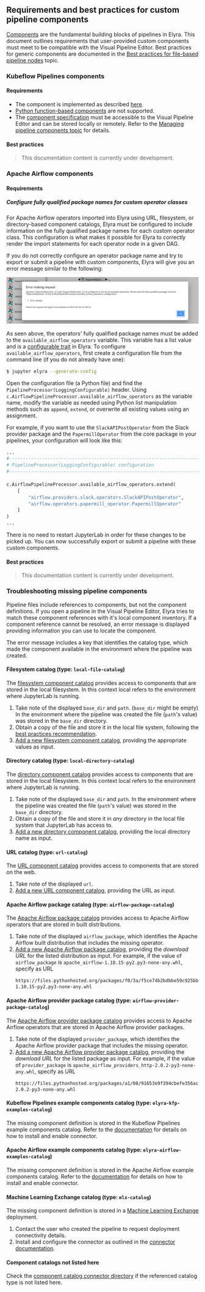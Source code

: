 <!--
{% comment %}
Copyright 2018-2022 Elyra Authors

Licensed under the Apache License, Version 2.0 (the "License");
you may not use this file except in compliance with the License.
You may obtain a copy of the License at

http://www.apache.org/licenses/LICENSE-2.0

Unless required by applicable law or agreed to in writing, software
distributed under the License is distributed on an "AS IS" BASIS,
WITHOUT WARRANTIES OR CONDITIONS OF ANY KIND, either express or implied.
See the License for the specific language governing permissions and
limitations under the License.
{% endcomment %}
-->
## Requirements and best practices for custom pipeline components

[Components](pipeline-components.md) are the fundamental building blocks of pipelines in Elyra. This document outlines requirements that user-provided custom components must meet to be compatible with the Visual Pipeline Editor. Best practices for generic components are documented in the [Best practices for file-based pipeline nodes](best-practices-file-based-nodes.md) topic.

### Kubeflow Pipelines components

#### Requirements

- The component is implemented as described [here](https://www.kubeflow.org/docs/components/pipelines/sdk/component-development/).
- [Python function-based components](https://www.kubeflow.org/docs/components/pipelines/sdk/python-function-components/) are not supported.
- The [component specification](https://www.kubeflow.org/docs/components/pipelines/sdk/v2/component-development/#creating-a-component-specification) must be accessible to the Visual Pipeline Editor and can be stored locally or remotely. Refer to the 
[Managing pipeline components topic](pipeline-components.html#managing-pipeline-components) for details.

#### Best practices

> This documentation content is currently under development.

### Apache Airflow components

#### Requirements

##### Configure fully qualified package names for custom operator classes

For Apache Airflow operators imported into Elyra using URL, filesystem, or directory-based component catalogs, Elyra 
must be configured to include information on the fully qualified package names for each custom operator class. This 
configuration is what makes it possible for Elyra to correctly render the import statements for each operator node 
in a given DAG.

If you do not correctly configure an operator package name and try to export or submit a pipeline with custom 
components, Elyra will give you an error message similar to the following:

![Error message requiring configuration](../images/user_guide/best-practices-custom-pipeline-components/config-error-message.png)

As seen above, the operators' fully qualified package names must be added to the `available_airflow_operators` 
variable. This variable has a list value and is a 
[configurable trait](https://traitlets.readthedocs.io/en/stable/config.html) 
in Elyra. To configure `available_airflow_operators`, first create a configuration file from the command line (if 
you do not already have one):

```bash
$ jupyter elyra --generate-config
```

Open the configuration file (a Python file) and find the `PipelineProcessor(LoggingConfigurable)` header. Using 
`c.AirflowPipelineProcessor.available_airflow_operators` as the variable name, modify the variable as needed 
using Python list manipulation methods such as `append`, `extend`, or overwrite all existing values using an 
assignment.

For example, if you want to use the `SlackAPIPostOperator` from the Slack provider package and the `PapermillOperator` 
from the core package in your pipelines, your configuration will look like this:

```python
...
#------------------------------------------------------------------------------
# PipelineProcessor(LoggingConfigurable) configuration
#------------------------------------------------------------------------------

c.AirflowPipelineProcessor.available_airflow_operators.extend(
    [
        "airflow.providers.slack.operators.SlackAPIPostOperator",
        "airflow.operators.papermill_operator.PapermillOperator"
    ]
)
...
```

There is no need to restart JupyterLab in order for these changes to be picked up. You can now successfully 
export or submit a pipeline with these custom components. 

#### Best practices

> This documentation content is currently under development.


### Troubleshooting missing pipeline components

Pipeline files include references to components, but not the component definitions. If you open a pipeline in the Visual Pipeline Editor, Elyra tries to match these component references with it's local component inventory. If a component reference cannot be resolved, an error message is displayed providing information you can use to locate the component.

The error message includes a key that identifies the catalog type, which made the component available in the environment where the pipeline was created. 

#### Filesystem catalog (type: `local-file-catalog`)

The [filesystem component catalog](pipeline-components.html#filesystem-component-catalog) provides access to components that are stored in the local filesystem. In this context local refers to the environment where JupyterLab is running.

1. Take note of the displayed `base_dir` and `path`. (`base_dir` might be empty)
In the environment where the pipeline was created the file (`path`'s value) was stored in the `base_dir` directory.
1. Obtain a copy of the file and store it in the local file system, following the [best practices recommendation](pipeline-components.html#filesystem-component-catalog).
1. [Add a new filesystem component catalog](pipeline-components.html#adding-a-component-catalog), providing the appropriate values as input.

#### Directory catalog (type: `local-directory-catalog`)

The [directory component catalog](pipeline-components.html#directory-component-catalog) provides access to components that are stored in the local filesystem. In this context local refers to the environment where JupyterLab is running.

1. Take note of the displayed `base_dir` and `path`. In the environment where the pipeline was created the file (`path`'s value) was stored in the `base_dir` directory.
1. Obtain a copy of the file and store it in _any_ directory in the local file system that JupyterLab has access to. 
1. [Add a new directory component catalog](pipeline-components.html#adding-a-component-catalog), providing the local directory name as input.

#### URL catalog (type: `url-catalog`)

The [URL component catalog](pipeline-components.html#pipeline-components.html#url-component-catalog) provides access to components that are stored on the web.

1. Take note of the displayed `url`.
1. [Add a new URL component catalog](pipeline-components.html#adding-a-component-catalog), providing the URL as input.

#### Apache Airflow package catalog (type: `airflow-package-catalog`)

The [Apache Airflow package catalog](pipeline-components.html#apache-airflow-package-catalog) provides access to Apache Airflow operators that are stored in built distributions. 

1. Take note of the displayed `airflow_package`, which identifies the Apache Airflow built distribution that includes the missing operator.
1. [Add a new Apache Airflow package catalog](pipeline-components.html#adding-a-component-catalog), providing the _download URL_ for the listed distribution as input. For example, if the value of `airflow_package` is `apache_airflow-1.10.15-py2.py3-none-any.whl`, specify as URL
   ```
   https://files.pythonhosted.org/packages/f0/3a/f5ce74b2bdbbe59c925bb3398ec0781b66a64b8a23e2f6adc7ab9f1005d9/apache_airflow-1.10.15-py2.py3-none-any.whl
   ```

#### Apache Airflow provider package catalog (type: `airflow-provider-package-catalog`)

The [Apache Airflow provider package catalog](pipeline-components.html#apache-airflow-provider-package-catalog) provides access to Apache Airflow operators that are stored in Apache Airflow provider packages.

1. Take note of the displayed `provider_package`, which identifies the Apache Airflow provider package that includes the missing operator.
1. [Add a new Apache Airflow provider package catalog](pipeline-components.html#adding-a-component-catalog), providing the _download URL_ for the listed package as input. For example, if the value of `provider_package` is `apache_airflow_providers_http-2.0.2-py3-none-any.whl`, specify as URL
   ```
   https://files.pythonhosted.org/packages/a1/08/91653e9f394cbefe356ac07db809be7e69cc89b094379ad91d6cef3d2bc9/apache_airflow_providers_http-2.0.2-py3-none-any.whl
   ```

#### Kubeflow Pipelines example components catalog (type: `elyra-kfp-examples-catalog`)

The missing component definition is stored in the Kubeflow Pipelines example components catalog. Refer to the [documentation](https://github.com/elyra-ai/examples/tree/master/component-catalog-connectors/kfp-example-components-connector) for details on how to install and enable connector.

#### Apache Airflow example components catalog (type: `elyra-airflow-examples-catalog`)

The missing component definition is stored in the Apache Airflow example components catalog. Refer to the [documentation](https://github.com/elyra-ai/examples/tree/master/component-catalog-connectors/airflow-example-components-connector) for details on how to install and enable connector.

#### Machine Learning Exchange catalog (type: `mlx-catalog`)

The missing component definition is stored in a [Machine Learning Exchange](https://github.com/machine-learning-exchange) deployment. 

1. Contact the user who created the pipeline to request deployment connectivity details.
1. Install and configure the connector as outlined in the [connector documentation](https://github.com/elyra-ai/examples/tree/master/component-catalog-connectors/mlx-connector).

#### Component catalogs not listed here

Check the [component catalog connector directory](https://github.com/elyra-ai/examples/blob/master/component-catalog-connectors/connector-directory.md) if the referenced catalog type is not listed here.